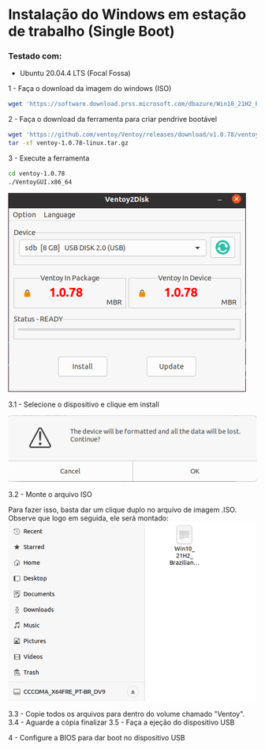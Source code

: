 # Instalação do Windows em estação de trabalho (Single Boot)

### Testado com:
- Ubuntu 20.04.4 LTS (Focal Fossa)

1 - Faça o download da imagem do windows (ISO)

```bash
wget 'https://software.download.prss.microsoft.com/dbazure/Win10_21H2_BrazilianPortuguese_x64.iso?t=e3b74e3e-b5c9-46a0-9e07-ccfe1c6468d7&e=1658507156&h=62ee6cfa22d176b2bb6d59d22855d2051c68bacab6fc46afda575c86d4315fdc'
```

2 - Faça o download da ferramenta para criar pendrive bootável

```bash
wget 'https://github.com/ventoy/Ventoy/releases/download/v1.0.78/ventoy-1.0.78-linux.tar.gz'
tar -xf ventoy-1.0.78-linux.tar.gz
```

3 - Execute a ferramenta

```bash
cd ventoy-1.0.78
./VentoyGUI.x86_64
```

![](ventoy1.png)

3.1 - Selecione o dispositivo e clique em install

![](ventoy2.png)

3.2 - Monte o arquivo ISO

Para fazer isso, basta dar um clique duplo no arquivo de imagem .ISO. Observe que logo em seguida, ele será montado:
![](ventoy3.png)

3.3 - Copie todos os arquivos para dentro do volume chamado "Ventoy". 
3.4 - Aguarde a cópia finalizar
3.5 - Faça a ejeção do dispositivo USB

4 - Configure a BIOS para dar boot no dispositivo USB






